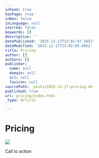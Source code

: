 ```yaml
---
inFeed: true
hasPage: true
inNav: false
inLanguage: null
starred: false
keywords: []
description: ''
datePublished: '2015-12-17T13:02:47.345Z'
dateModified: '2015-12-17T13:02:05.405Z'
title: Pricing
author: []
authors: []
publisher:
  name: null
  domain: null
  url: null
  favicon: null
sourcePath: _posts/2015-12-17-pricing.md
published: true
url: pricing/index.html
_type: Article

---
```

# Pricing
![](https://the-grid-user-content.s3-us-west-2.amazonaws.com/b556140b-7dec-418e-a734-fb0bdd8d4b10.png)

Call to action
